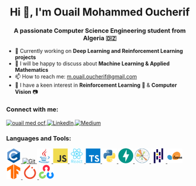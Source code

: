 <h1 align="center">Hi 👋, I'm Ouail Mohammed Oucherif</h1>
<h3 align="center">A passionate Computer Science Engineering student from Algeria 🇩🇿</h3>

- 🚀 Currently working on **Deep Learning and Reinforcement Learning projects**
- 💬 I will be happy to discuss about **Machine Learning & Applied Mathematics**
- 📫 How to reach me: [m.ouail.oucherif@gmail.com](mailto:m.ouail.oucherif@gmail.com)
- 🧠 I have a keen interest in **Reinforcement Learning** 🤖 & **Computer Vision** 📷

<h3 align="left">Connect with me:</h3>
<p align="left">
  <a href="https://fb.com/ouail med ocf" target="blank">
    <img align="center" src="https://raw.githubusercontent.com/rahuldkjain/github-profile-readme-generator/master/src/images/icons/Social/facebook.svg" alt="ouail med ocf" height="30" width="40" />
  </a>
  <a href="https://www.linkedin.com/in/ouail-mohammed-oucherif-733537289/" target="blank">
    <img align="center" src="https://github.com/gauravghongde/social-icons/blob/master/SVG/Color/LinkedIN.svg" alt="LinkedIn" height="30" width="40" />
  </a>
 <a href="https://medium.com/@m.ouail.oucherif" target="blank">
    <img align="center" src="https://github.com/gauravghongde/social-icons/blob/master/SVG/Color/Medium.svg" alt="Medium" height="30" width="40" />
  </a>
</p>

<h3 align="left">Languages and Tools:</h3>
<p align="left">
  <a href="https://www.cprogramming.com/" target="_blank" rel="noreferrer">
    <img src="https://raw.githubusercontent.com/devicons/devicon/master/icons/c/c-original.svg" alt="C" width="40" height="40"/>
  </a>
  <a href="https://git-scm.com/" target="_blank" rel="noreferrer">
    <img src="https://www.vectorlogo.zone/logos/git-scm/git-scm-icon.svg" alt="Git" width="40" height="40"/>
  </a>
  <a href="https://www.java.com" target="_blank" rel="noreferrer">
    <img src="https://raw.githubusercontent.com/devicons/devicon/master/icons/java/java-original.svg" alt="Java" width="40" height="40"/>
  </a>
  <a href="https://developer.mozilla.org/en-US/docs/Web/JavaScript" target="_blank" rel="noreferrer">
    <img src="https://raw.githubusercontent.com/devicons/devicon/master/icons/javascript/javascript-original.svg" alt="JavaScript" width="40" height="40"/>
  </a>
  <a href="https://reactjs.org/" target="_blank" rel="noreferrer">
    <img src="https://raw.githubusercontent.com/devicons/devicon/master/icons/react/react-original-wordmark.svg" alt="React" width="40" height="40"/>
  </a>
  <a href="https://www.typescriptlang.org/" target="_blank" rel="noreferrer">
    <img src="https://raw.githubusercontent.com/devicons/devicon/master/icons/typescript/typescript-original.svg" alt="TypeScript" width="40" height="40"/>
  </a>
  <a href="https://www.python.org" target="_blank" rel="noreferrer">
    <img src="https://raw.githubusercontent.com/devicons/devicon/master/icons/python/python-original.svg" alt="Python" width="40" height="40"/>
  </a>
  <a href="https://fastapi.tiangolo.com/" target="_blank" rel="noreferrer">
    <img src="https://github.com/devicons/devicon/blob/master/icons/fastapi/fastapi-original.svg" alt="FastAPI" width="40" height="40"/>
  </a>
  <a href="https://matplotlib.org/" target="_blank" rel="noreferrer">
    <img src="https://github.com/devicons/devicon/blob/master/icons/matplotlib/matplotlib-original.svg" alt="Matplotlib" width="40" height="40"/>
  </a>
  <a href="https://pandas.pydata.org/" target="_blank" rel="noreferrer">
    <img src="https://github.com/devicons/devicon/blob/master/icons/pandas/pandas-original.svg" alt="Pandas" width="40" height="40"/>
  </a>
  <a href="https://scikit-learn.org/stable/" target="_blank" rel="noreferrer">
    <img src="https://github.com/devicons/devicon/blob/master/icons/scikitlearn/scikitlearn-original.svg" alt="Scikit-Learn" width="40" height="40"/>
  </a>
  <a href="https://www.tensorflow.org/" target="_blank" rel="noreferrer">
    <img src="https://github.com/devicons/devicon/blob/master/icons/tensorflow/tensorflow-original.svg" alt="TensorFlow" width="40" height="40"/>
  </a>
  <a href="https://pytorch.org/" target="_blank" rel="noreferrer">
    <img src="https://github.com/devicons/devicon/blob/master/icons/pytorch/pytorch-original.svg" alt="PyTorch" width="40" height="40"/>
  </a>
  <a href="https://opencv.org/" target="_blank" rel="noreferrer">
    <img src="https://github.com/devicons/devicon/blob/master/icons/opencv/opencv-original.svg" alt="OpenCV" width="40" height="40"/>
  </a>
</p>
